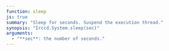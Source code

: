 ```yaml
---
function: sleep
js: true
summary: "Sleep for seconds. Suspend the execution thread."
synopsis: "Irccd.System.sleep(sec)"
arguments:
  - "**sec**: the number of seconds."
---
```

